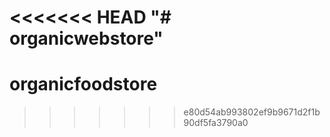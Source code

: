 <<<<<<< HEAD
"# organicwebstore" 
=======
# organicfoodstore
>>>>>>> e80d54ab993802ef9b9671d2f1b90df5fa3790a0
